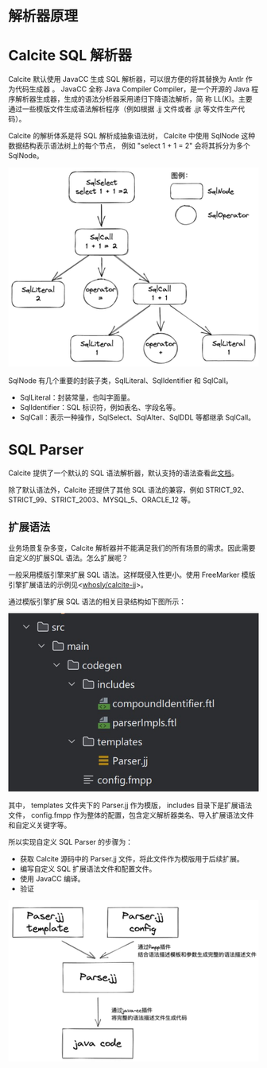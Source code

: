 # 解析器原理

# Calcite SQL 解析器
Calcite 默认使用 JavaCC 生成 SQL 解析器，可以很方便的将其替换为 Antlr 作为代码生成器 。
JavaCC 全称 Java Compiler Compiler，是一个开源的 Java 程序解析器生成器，生成的语法分析器采用递归下降语法解析，简
称 LL(K)。主要通过一些模版文件生成语法解析程序（例如根据 .jj 文件或者 .jjt 等文件生产代码）。

Calcite 的解析体系是将 SQL 解析成抽象语法树， Calcite 中使用 SqlNode 这种数据结构表示语法树上的每个节点，
例如 "select 1 + 1 = 2" 会将其拆分为多个 SqlNode。

![sql_node](../../_media/assets/Calcite/parser/sql_node.png)


SqlNode 有几个重要的封装子类，SqlLiteral、SqlIdentifier 和 SqlCall。 
* SqlLiteral：封装常量，也叫字面量。
* SqlIdentifier：SQL 标识符，例如表名、字段名等。
* SqlCall：表示一种操作，SqlSelect、SqlAlter、SqlDDL 等都继承 SqlCall。


# SQL Parser
Calcite 提供了一个默认的 SQL 语法解析器，默认支持的语法查看此[文档](https://calcite.apache.org/docs/reference.html)。

除了默认语法外，Calcite 还提供了其他 SQL 语法的兼容，例如 STRICT_92、STRICT_99、STRICT_2003、MYSQL_5、ORACLE_12 等。

## 扩展语法
业务场景复杂多变，Calcite 解析器并不能满足我们的所有场景的需求。因此需要自定义的扩展SQL 语法。怎么扩展呢？

一般采用模版引擎来扩展 SQL 语法。这样既侵入性更小。使用 FreeMarker 模版引擎扩展语法的示例见<[whosly/calcite-jj](https://gitee.com/whosly/calcite-jj)>。

通过模版引擎扩展 SQL 语法的相关目录结构如下图所示：

![codegen_folder](../../_media/assets/Calcite/parser/codegen_folder.jpg)

其中，
templates 文件夹下的 Parser.jj 作为模版，
includes 目录下是扩展语法文件，
config.fmpp 作为整体的配置，包含定义解析器类名、导入扩展语法文件和自定义关键字等。


所以实现自定义 SQL Parser 的步骤为：
* 获取 Calcite 源码中的 Parser.jj 文件，将此文件作为模版用于后续扩展。
* 编写自定义 SQL 扩展语法文件和配置文件。
* 使用 JavaCC 编译。
* 验证

![code-generate-process](../../_media/assets/Calcite/parser/calcite-parser-code-generate-process.png)

